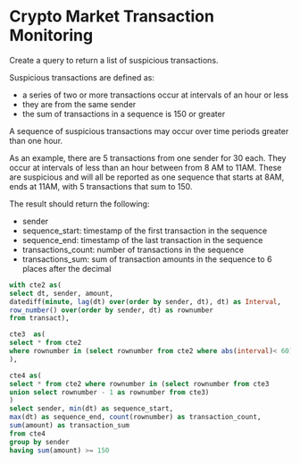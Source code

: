 # Crypto Market Transaction Monitoring #

Create a query to return a list of suspicious transactions.

Suspicious transactions are defined as:

- a series of two or more transactions occur at intervals of an hour or less
- they are from the same sender
- the sum of transactions in a sequence is 150 or greater

A sequence of suspicious transactions may occur over time periods greater than one hour. 

As an example, there are 5 transactions from one sender for 30 each. They occur at intervals of less than an hour between from 8 AM to 11AM. These are suspicious and will all be reported as one sequence that starts at 8AM, ends at 11AM, with 5 transactions that sum to 150.

The result should return the following:
- sender
- sequence_start: timestamp of the first transaction in the sequence
- sequence_end: timestamp of the last transaction in the sequence
- transactions_count: number of transactions in the sequence
- transactions_sum: sum of transaction amounts in the sequence to 6 places after the decimal

```sql
with cte2 as(
select dt, sender, amount, 
datediff(minute, lag(dt) over(order by sender, dt), dt) as Interval,
row_number() over(order by sender, dt) as rownumber
from transact),

cte3  as(
select * from cte2
where rownumber in (select rownumber from cte2 where abs(interval)< 60)
),

cte4 as(
select * from cte2 where rownumber in (select rownumber from cte3
union select rownumber - 1 as rownumber from cte3)
)
select sender, min(dt) as sequence_start, 
max(dt) as sequence_end, count(rownumber) as transaction_count,
sum(amount) as transaction_sum
from cte4
group by sender
having sum(amount) >= 150
```
